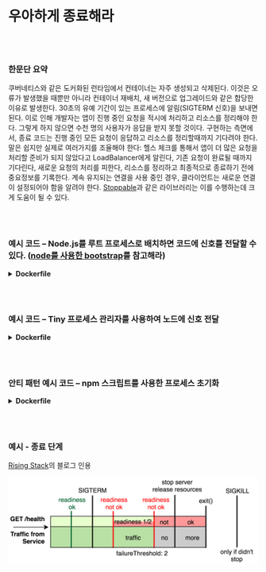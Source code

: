 # 우아하게 종료해라

<br/><br/>

### 한문단 요약

쿠버네티스와 같은 도커화된 런타임에서 컨테이너는 자주 생성되고 삭제된다. 이것은 오류가 발생했을 때뿐만 아니라 컨테이너 재배치, 새 버전으로 업그레이드와 같은 합당한 이유로 발생한다. 30초의 유예 기간이 있는 프로세스에 알림(SIGTERM 신호)을 보내면 된다. 이로 인해 개발자는 앱이 진행 중인 요청을 적시에 처리하고 리소스를 정리해야 한다. 그렇게 하지 않으면 수천 명의 사용자가 응답을 받지 못할 것이다. 구현하는 측면에서, 종료 코드는 진행 중인 모든 요청이 응답하고 리소스를 정리할때까지 기다려야 한다.
말은 쉽지만 실제로 여러가지를 조율해야 한다: 헬스 체크를 통해서 앱이 더 많은 요청을 처리할 준비가 되지 않았다고 LoadBalancer에게 알린다, 기존 요청이 완료될 때까지 기다린다, 새로운 요청의 처리를 피한다, 리소스를 정리하고 최종적으로 종료하기 전에 중요정보를 기록한다.
계속 유지되는 연결을 사용 중인 경우, 클라이언트는 새로운 연결이 설정되어야 함을 알려야 한다. [Stoppable](https://github.com/hunterloftis/stoppable)과 같은 라이브러리는 이를 수행하는데 크게 도움이 될 수 있다.

<br/><br/>


### 예시 코드 – Node.js를 루트 프로세스로 배치하면 코드에 신호를 전달할 수 있다. ([node를 사용한 bootstrap](./bootstrap-using-node.md)를 참고해라)

<details>

<summary><strong>Dockerfile</strong></summary>

```dockerfile
FROM node:12-slim

# 여기에 빌드 로직을 작성해라

CMD ["node", "index.js"]
#이것은 Node.js를 루트 프로세스(PID1)로 만든다.

```

</details>

<br/><br/>

### 예시 코드 – Tiny 프로세스 관리자를 사용하여 노드에 신호 전달

<details>

<summary><strong>Dockerfile</strong></summary>

```dockerfile
FROM node:12-slim

# 여기에 빌드 로직을 작성해라

ENV TINI_VERSION v0.19.0
ADD https://github.com/krallin/tini/releases/download/${TINI_VERSION}/tini /tini
RUN chmod +x /tini
ENTRYPOINT ["/tini", "--"]

CMD ["node", "index.js"]
#노드는 PID1 역할을 하는 TINI의 하위 프로세스를 실행한다.

```

</details>

<br/><br/>

### 안티 패턴 예시 코드 – npm 스크립트를 사용한 프로세스 초기화

<details>

<summary><strong>Dockerfile</strong></summary>

```dockerfile
FROM node:12-slim

# 여기에 빌드 로직을 작성해라

CMD ["npm", "start"]
#노드는 npm의 하위 프로세스를 실행하고 신호를 수신하지 않는다.

```

</details>

<br/><br/>

### 예시 - 종료 단계

[Rising Stack](https://blog.risingstack.com/graceful-shutdown-node-js-kubernetes/)의 블로그 인용

![alt text](../../assets/images/Kubernetes-graceful-shutdown-flowchart.png "종료단계")

